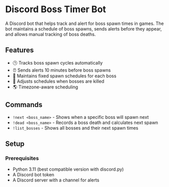 # Discord Boss Timer Bot

A Discord bot that helps track and alert for boss spawn times in games. The bot maintains a schedule of boss spawns, sends alerts before they appear, and allows manual tracking of boss deaths.

## Features

- 🕒 Tracks boss spawn cycles automatically
- ⏰ Sends alerts 10 minutes before boss spawns
- 📝 Maintains fixed spawn schedules for each boss
- 🔄 Adjusts schedules when bosses are killed
- 🌎 Timezone-aware scheduling

## Commands

- `!next <boss_name>` - Shows when a specific boss will spawn next
- `!dead <boss_name>` - Records a boss death and calculates next spawn
- `!list_bosses` - Shows all bosses and their next spawn times

## Setup

### Prerequisites

- Python 3.11 (best compatible version with discord.py)
- A Discord bot token
- A Discord server with a channel for alerts